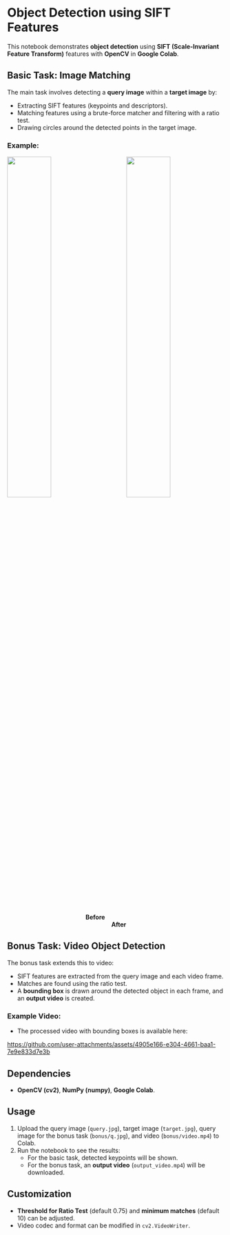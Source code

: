 # **Object Detection using SIFT Features**

This notebook demonstrates **object detection** using **SIFT (Scale-Invariant Feature Transform)** features with **OpenCV** in **Google Colab**.

## **Basic Task: Image Matching**

The main task involves detecting a **query image** within a **target image** by:
- Extracting SIFT features (keypoints and descriptors).
- Matching features using a brute-force matcher and filtering with a ratio test.
- Drawing circles around the detected points in the target image.

### Example:
  <img src="before.png" width="45%" /> &emsp;&emsp;&emsp; <img src="after.png" width="45%" />
&emsp;&emsp;&emsp;&emsp;&emsp;&emsp;&emsp;&emsp;&emsp;&emsp;&emsp;&emsp;&emsp;**Before** &emsp;&emsp;&emsp;&emsp;&emsp;&emsp;&emsp;&emsp;&emsp;&emsp;&emsp;&emsp;
&emsp;&emsp;&emsp;&emsp;&emsp;&emsp;&emsp;&emsp;&emsp;&emsp;&emsp;&emsp;&emsp;&emsp;&emsp;&emsp;&emsp; **After**


## **Bonus Task: Video Object Detection**

The bonus task extends this to video:
- SIFT features are extracted from the query image and each video frame.
- Matches are found using the ratio test.
- A **bounding box** is drawn around the detected object in each frame, and an **output video** is created.

### Example Video:
- The processed video with bounding boxes is available here:


https://github.com/user-attachments/assets/4905e166-e304-4661-baa1-7e9e833d7e3b



## **Dependencies**

- **OpenCV (cv2)**, **NumPy (numpy)**, **Google Colab**.

## **Usage**

1. Upload the query image (`query.jpg`), target image (`target.jpg`), query image for the bonus task (`bonus/q.jpg`), and video (`bonus/video.mp4`) to Colab.
2. Run the notebook to see the results:
   - For the basic task, detected keypoints will be shown.
   - For the bonus task, an **output video** (`output_video.mp4`) will be downloaded.

## **Customization**

- **Threshold for Ratio Test** (default 0.75) and **minimum matches** (default 10) can be adjusted.
- Video codec and format can be modified in `cv2.VideoWriter`.
